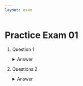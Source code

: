 ```yaml
---
layout: exam
---
```


# Practice Exam 01

1. Question 1

   <details markdown=1><summary markdown='span'>Answer</summary>
      Correct answer: D
    </details>

2. Questions 2

   <details markdown=1><summary markdown='span'>Answer</summary>
      Correct answer: D
    </details>
